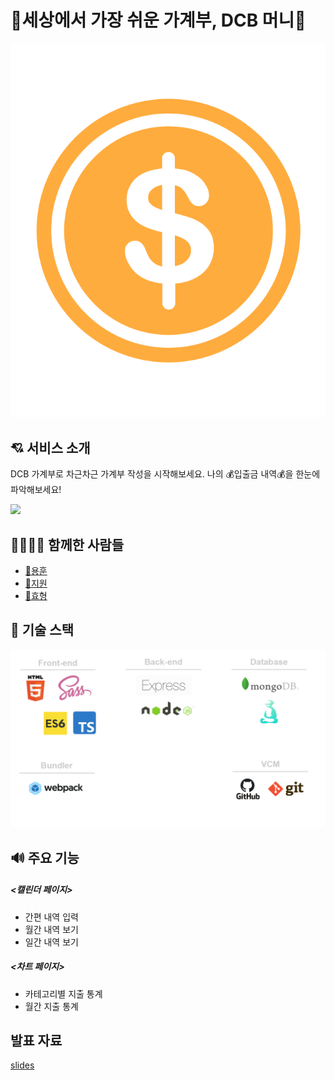 # :money_with_wings:세상에서 가장 쉬운 가계부, DCB 머니:money_with_wings:

![image](./client/src/asset/logo.png)

## 💘 서비스 소개
DCB 가계부로 차근차근 가계부 작성을 시작해보세요.
나의 :moneybag:입출금 내역:moneybag:을 한눈에 파악해보세요!

<img src="./client/src/asset/demo.gif">


## 👨‍👨‍👧‍👦 함께한 사람들

- [👨용훈](https://github.com/yhun940731)
- [👸지원](https://github.com/iamkjw77)
- [🧑효형](https://github.com/lhhyung91)

## 🎈 기술 스택

![image](./client/src/asset/stack.jpeg)

## 🔊 주요 기능
##### <캘린더 페이지>
- 간편 내역 입력
- 월간 내역 보기
- 일간 내역 보기

##### <차트 페이지>
- 카테고리별 지출 통계
- 월간 지출 통계

## 발표 자료
[slides](https://slides.com/nyong/deck-ab407a)
